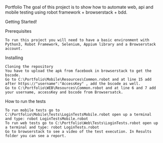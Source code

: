 Portfolio 
	The goal of this project is to show how to automate web, api and mobile testing using robot framework + browserstack + bdd.

Getting Started!
	
Prerequisites

	To run this project you will need to have a basic environment with Python3, Robot Framework, Selenium, Appium library and a Browserstack account.
	
Installing

	Cloning the repository
	You have to upload the apk from facebook in browserstack to get the bscode.
	Go to C:\Portfolio\Mobile\Resources\Common.robot and at line 15 add after https://"username":"AccessKey" , add the bscode as well.	
	Go to C:\Portfolio\WEB\Resources\Common.robot and at line 6 and 7 add your username, accessKey and bscode from Browsersatck.
	

How to run the tests

	To run mobile tests go to C:\Portfolio\Mobile\Tests\LoginTestsMobile.robot open up a terminal and type: robot LoginTestsMobile.robot
	To run web tests go to C:\Portfolio\Web\Tests\LoginTests.robot open up a terminal and type: robot LoginTests.robot
	Go to browserstack to see a video of the test execution. In Results folder you can see a report.
	

